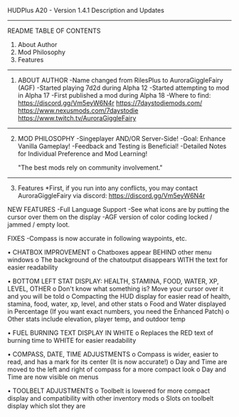 HUDPlus
A20 - Version 1.4.1
Description and Updates


______________________________________________________________________________________________________________________
README TABLE OF CONTENTS
1. About Author
2. Mod Philosophy
3. Features


_____________________________________________________________________________________________________________________
1.  ABOUT AUTHOR
	-Name changed from RilesPlus to AuroraGiggleFairy (AGF)
	-Started playing 7d2d during Alpha 12
	-Started attempting to mod in Alpha 17
	-First published a mod during Alpha 18
	-Where to find:
		https://discord.gg/Vm5eyW6N4r
		https://7daystodiemods.com/
		https://www.nexusmods.com/7daystodie
		https://www.twitch.tv/AuroraGiggleFairy
		
		
______________________________________________________________________________________________________________________
2.  MOD PHILOSOPHY
	-Singeplayer AND/OR Server-Side!
	-Goal: Enhance Vanilla Gameplay!
	-Feedback and Testing is Beneficial!
	-Detailed Notes for Individual Preference and Mod Learning!
		
	"The best mods rely on community involvement."
	
	
______________________________________________________________________________________________________________________
3.  Features
	*First, if you run into any conflicts, you may contact AuroraGiggleFairy via discord: https://discord.gg/Vm5eyW6N4r
	


NEW FEATURES
-Full Language Support
-See what icons are by putting the cursor over them on the display
-AGF version of color coding locked / jammed / empty loot. 

FIXES
-Compass is now accurate in following waypoints, etc.


•	CHATBOX IMPROVEMENT
	o	Chatboxes appear BEHIND other menu windows
	o	The background of the chatoutput disappears WITH the text for easier readability

•	BOTTOM LEFT STAT DISPLAY: HEALTH, STAMINA, FOOD, WATER, XP, LEVEL, OTHER
	o	Don't know what something is? Move your cursor over it and you will be told
	o	Compacting the HUD display for easier read of health, stamina, food, water, xp, level, and other stats
	o	Food and Water displayed in Percentage (If you want exact numbers, you need the Enhanced Patch)
	o	Other stats include elevation, player temp, and outdoor temp

•	FUEL BURNING TEXT DISPLAY IN WHITE
	o	Replaces the RED text of burning time to WHITE for easier readability	

•	COMPASS, DATE, TIME ADJUSTMENTS
	o	Compass is wider, easier to read, and has a mark for its center (It is now accurate!)
	o	Day and Time are moved to the left and right of compass for a more compact look
	o	Day and Time are now visible on menus	

•	TOOLBELT ADJUSTMENTS
	o	Toolbelt is lowered for more compact display and compatibility with other inventory mods
	o	Slots on toolbelt display which slot they are	
	
